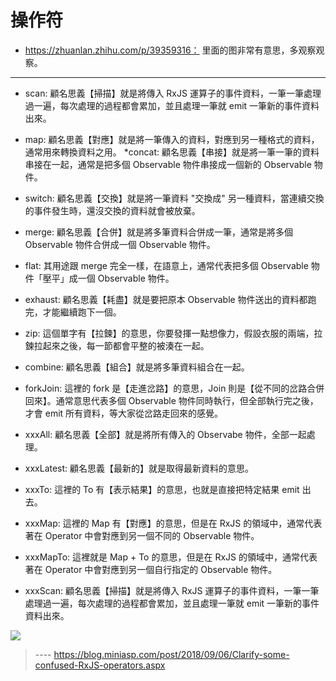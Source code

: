 # 操作符

* https://zhuanlan.zhihu.com/p/39359316： 里面的图非常有意思，多观察观察。

-----



* scan: 顧名思義【掃描】就是將傳入 RxJS 運算子的事件資料，一筆一筆處理過一遍，每次處理的過程都會累加，並且處理一筆就 emit 一筆新的事件資料出來。
* map: 顧名思義【對應】就是將一筆傳入的資料，對應到另一種格式的資料，通常用來轉換資料之用。
*concat: 顧名思義【串接】就是將一筆一筆的資料串接在一起，通常是把多個 Observable 物件串接成一個新的 Observable 物件。
* switch: 顧名思義【交換】就是將一筆資料 "交換成" 另一種資料，當連續交換的事件發生時，還沒交換的資料就會被放棄。
* merge: 顧名思義【合併】就是將多筆資料合併成一筆，通常是將多個 Observable 物件合併成一個 Observable 物件。
* flat: 其用途跟 merge 完全一樣，在語意上，通常代表把多個 Observable 物件「壓平」成一個 Observable 物件。
* exhaust: 顧名思義【耗盡】就是要把原本 Observable 物件送出的資料都跑完，才能繼續跑下一個。
* zip: 這個單字有【拉鍊】的意思，你要發揮一點想像力，假設衣服的兩端，拉鍊拉起來之後，每一節都會平整的被湊在一起。
* combine: 顧名思義【組合】就是將多筆資料組合在一起。
* forkJoin: 這裡的 fork 是【走進岔路】的意思，Join 則是【從不同的岔路合併回來】。通常意思代表多個 Observable 物件同時執行，但全部執行完之後，才會 emit 所有資料，等大家從岔路走回來的感覺。


* xxxAll: 顧名思義【全部】就是將所有傳入的 Observabe 物件，全部一起處理。
* xxxLatest: 顧名思義【最新的】就是取得最新資料的意思。
* xxxTo: 這裡的 To 有【表示結果】的意思，也就是直接把特定結果 emit 出去。
* xxxMap: 這裡的 Map 有【對應】的意思，但是在 RxJS 的領域中，通常代表著在 Operator 中會對應到另一個不同的 Observable 物件。
* xxxMapTo: 這裡就是 Map + To 的意思，但是在 RxJS 的領域中，通常代表著在 Operator 中會對應到另一個自行指定的 Observable 物件。
* xxxScan: 顧名思義【掃描】就是將傳入 RxJS 運算子的事件資料，一筆一筆處理過一遍，每次處理的過程都會累加，並且處理一筆就 emit 一筆新的事件資料出來。

![](https://github-riskers-blog.oss-cn-qingdao.aliyuncs.com/20181214220218.png)



> ---- https://blog.miniasp.com/post/2018/09/06/Clarify-some-confused-RxJS-operators.aspx

